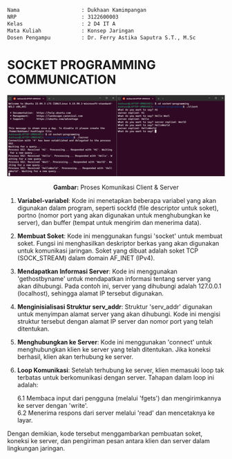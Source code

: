    Nama		            : Dukhaan Kamimpangan
    NRP		                : 3122600003
    Kelas		            : 2 D4 IT A
    Mata Kuliah	            : Konsep Jaringan
    Dosen Pengampu	        : Dr. Ferry Astika Saputra S.T., M.Sc

# SOCKET PROGRAMMING COMMUNICATION

<div align="center">
<img src="assets/assets.png">
<p><strong>Gambar:</strong> Proses Komunikasi Client & Server</p>
</div>

1. **Variabel-variabel**: Kode ini menetapkan beberapa variabel yang akan digunakan dalam program, seperti sockfd (file descriptor untuk soket), portno (nomor port yang akan digunakan untuk menghubungkan ke server), dan buffer (tempat untuk mengirim dan menerima data).

2. **Membuat Soket**: Kode ini menggunakan fungsi 'socket' untuk membuat soket. Fungsi ini menghasilkan deskriptor berkas yang akan digunakan untuk komunikasi jaringan. Soket yang dibuat adalah soket TCP (SOCK_STREAM) dalam domain AF_INET (IPv4).

3. **Mendapatkan Informasi Server**: Kode ini menggunakan 'gethostbyname' untuk mendapatkan informasi tentang server yang akan dihubungi. Pada contoh ini, server yang dihubungi adalah 127.0.0.1 (localhost), sehingga alamat IP tersebut digunakan.

4. **Menginisialisasi Struktur serv_addr**: Struktur 'serv_addr' digunakan untuk menyimpan alamat server yang akan dihubungi. Kode ini mengisi struktur tersebut dengan alamat IP server dan nomor port yang telah ditentukan.

5. **Menghubungkan ke Server**: Kode ini menggunakan 'connect' untuk menghubungkan klien ke server yang telah ditentukan. Jika koneksi berhasil, klien akan terhubung ke server.

6. **Loop Komunikasi**: Setelah terhubung ke server, klien memasuki loop tak terbatas untuk berkomunikasi dengan server. Tahapan dalam loop ini adalah:

      6.1 Membaca input dari pengguna (melalui 'fgets') dan mengirimkannya ke server dengan 'write'. <br/>
      6.2 Menerima respons dari server melalui 'read' dan mencetaknya ke layar.

Dengan demikian, kode tersebut menggambarkan pembuatan soket, koneksi ke server, dan pengiriman pesan antara klien dan server dalam lingkungan jaringan.